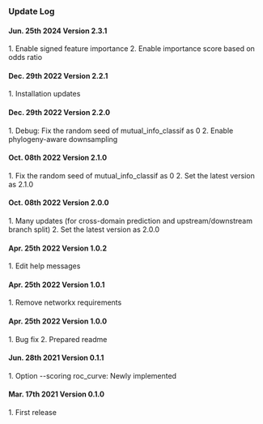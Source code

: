 ### Update Log

<h4> Jun. 25th 2024 Version 2.3.1 </h4>
1. Enable signed feature importance
2. Enable importance score based on odds ratio

<h4> Dec. 29th 2022 Version 2.2.1 </h4>
1. Installation updates

<h4> Dec. 29th 2022 Version 2.2.0 </h4>
1. Debug: Fix the random seed of mutual_info_classif as 0
2. Enable phylogeny-aware downsampling

<h4> Oct. 08th 2022 Version 2.1.0 </h4>
1. Fix the random seed of mutual_info_classif as 0
2. Set the latest version as 2.1.0

<h4> Oct. 08th 2022 Version 2.0.0 </h4>
1. Many updates (for cross-domain prediction and upstream/downstream branch split)
2. Set the latest version as 2.0.0

<h4> Apr. 25th 2022 Version 1.0.2 </h4>
1. Edit help messages

<h4> Apr. 25th 2022 Version 1.0.1 </h4>
1. Remove networkx requirements

<h4> Apr. 25th 2022 Version 1.0.0 </h4>
1. Bug fix
2. Prepared readme

<h4> Jun. 28th 2021 Version 0.1.1 </h4>
1. Option --scoring roc_curve: Newly implemented

<h4> Mar. 17th 2021 Version 0.1.0 </h4>
1. First release